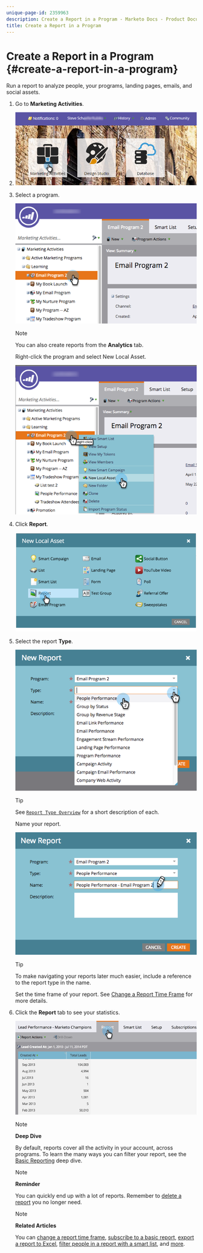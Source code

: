 ```yaml
---
unique-page-id: 2359963
description: Create a Report in a Program - Marketo Docs - Product Documentation
title: Create a Report in a Program
---
```


# Create a Report in a Program {#create-a-report-in-a-program}

Run a report to analyze people, your programs, landing pages, emails, and social assets.

1. Go to **Marketing Activities**.
1. ![](assets/login-marketing-activities.png)

1. Select a program.

   ![](assets/selectprogramreport.png)

   >[!NOTE]
   >
   >You can also create reports from the **Analytics** tab.

   Right-click the program and select New Local Asset.

   ![](assets/programrightclick-asset.png)

1. Click **Report**.

   ![](assets/image2014-9-15-18-3a36-3a46.png)

1. Select the report **Type**.

   ![](assets/choosereport.png)

   >[!TIP]
   >
   >See [`Report Type Overview`](http://docs.marketo.com/display/DOCS/Report+Type+Overview) for a short description of each.

   Name your report.

   ![](assets/namereport.png)

   >[!TIP]
   >
   >To make navigating your reports later much easier, include a reference to the report type in the name.

   Set the time frame of your report. See [Change a Report Time Frame](../../../../product-docs/reporting/basic-reporting/editing-reports/change-a-report-time-frame.md) for more details.

1. Click the **Report** tab to see your statistics.

   ![](assets/image2014-9-15-18-3a38-3a5.png)

   >[!NOTE]
   >
   >**Deep Dive**
   >
   >
   >By default, reports cover all the activity in your account, across programs. To learn the many ways you can filter your report, see the [Basic Reporting](http://docs.marketo.com/display/docs/basic+reporting) deep dive.

   >[!NOTE]
   >
   >**Reminder**
   >
   >
   >You can quickly end up with a lot of reports. Remember to [delete a report](../../../../product-docs/reporting/basic-reporting/report-activity/delete-a-report.md) you no longer need.

   >[!NOTE]
   >
   >**Related Articles**
   >
   >
   >You can [change a report time frame](../../../../product-docs/reporting/basic-reporting/editing-reports/change-a-report-time-frame.md), [subscribe to a basic report](../../../../product-docs/reporting/basic-reporting/report-subscriptions/subscribe-to-a-basic-report.md), [export a report to Excel](../../../../product-docs/reporting/basic-reporting/report-activity/export-a-report-to-excel.md), [filter people in a report with a smart list](../../../../product-docs/reporting/basic-reporting/editing-reports/filter-people-in-a-report-with-a-smart-list.md), and [more](http://docs.marketo.com/display/docs/basic+reporting).

